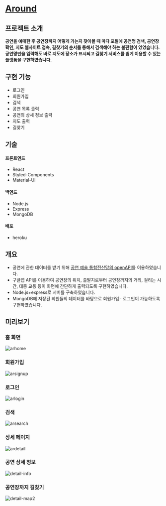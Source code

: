 # [Around](https://howcanigothere.herokuapp.com/)

## 프로젝트 소개
**공연을 예매한 후 공연장까지 어떻게 가는지 찾아볼 때 마다 포털에 공연명 검색, 공연장 확인, 지도 웹사이트 접속, 길찾기의 순서를 통해서 검색해야 하는 불편함이 있었습니다. 공연명만을 입력해도 바로 지도에 장소가 표시되고 길찾기 서비스를 쉽게 이용할 수 있는 플랫폼을 구현하였습니다.**

## 구현 기능
- 로그인  
- 회원가입  
- 검색  
- 공연 목록 출력  
- 공연의 상세 정보 출력  
- 지도 출력  
- 길찾기  

## 기술
#### 프론트엔드
- React  
- Styled-Components  
- Material-UI  


#### 백엔드
- Node.js  
- Express  
- MongoDB  

#### 배포
- heroku  

## 개요  
- 공연에 관한 데이터를 받기 위해 [공연 예술 통합전산망의 openAPI](https://www.kopis.or.kr/por/cs/openapi/openApiInfo.do?menuId=MNU_00074)를 이용하였습니다.  
- 구글맵 API를 이용하여 공연장의 위치, 출발지로부터 공연장까지의 거리, 걸리는 시간, 대중 교통 등이 화면에 간단하게 출력되도록 구현하였습니다.  
- Node.js+express로 서버를 구축하였습니다.  
- MongoDB에 저장된 회원들의 데이터를 바탕으로 회원가입 · 로그인이 가능하도록 구현하였습니다.   

## 미리보기
### 홈 화면  
  
![arhome](https://user-images.githubusercontent.com/96046698/206897479-9ca4e914-930a-49b9-87f4-74218a453a36.png)  

### 회원가입  
  
![arsignup](https://user-images.githubusercontent.com/96046698/206897553-75ee82f6-a025-4b98-a9c9-f722897978ea.png)  

### 로그인  
  
![arlogin](https://user-images.githubusercontent.com/96046698/206897613-3c540a66-3453-43a3-bfc2-489d7e68c9b5.png)  

### 검색  
  
![arsearch](https://user-images.githubusercontent.com/96046698/206897753-20654337-8cf7-4578-ad7b-0b614be4518b.png)    

### 상세 페이지  
  
![ardetail](https://user-images.githubusercontent.com/96046698/206897836-ec4e5254-7f8f-4c78-a7fa-39c7a13ebeec.png)    

  
### 공연 상세 정보  
  
![detail-info](https://user-images.githubusercontent.com/96046698/201513397-c4916121-1cb4-4191-a5e1-bd5874623a7b.gif)  
 

### 공연장까지 길찾기  
![detail-map2](https://user-images.githubusercontent.com/96046698/201513401-51990fc1-f7d8-455f-bc6f-098ab9bb0f86.gif)  
